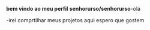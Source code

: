 **bem vindo ao meu perfil**
**senhorurso/senhorurso**-ola

-irei comprtilhar meus projetos aqui
espero que gostem
